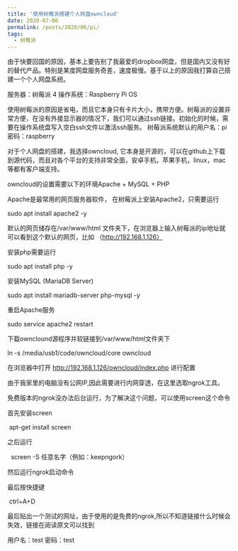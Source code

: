 ```yaml
---
title: '使用树莓派搭建个人网盘owncloud'
date: 2020-07-06
permalink: /posts/2020/06/pi/
tags:
  - 树莓派
---
```


由于快要回国的原因，基本上要告别了我最爱的dropbox网盘，但是国内又没有好的替代产品。特别是某度网盘服务奇差，速度极慢。基于以上的原因我打算自己搭建一个个人网盘系统。

服务器：树莓派 4
操作系统：Raspberry Pi OS

使用树莓派的原因是省电，而且它本身只有卡片大小，携带方便。树莓派的设置非常方便，在没有外接显示器的情况下，我们可以通过ssh链接。初始化的时候，需要在操作系统盘写入空白ssh文件以激活ssh服务。 树莓派系统默认的用户名：pi 密码：raspberry

对于个人网盘的搭建，我选择owncloud, 它本身是开源的，可以在github上下载到源代码，而且对各个平台的支持非常全面，安卓手机，苹果手机，linux，mac等都有客户端支持。

owncloud的设置需要以下的环境Apache + MySQL + PHP

Apache是最常用的网页服务器软件， 在树莓派上安装Apache2，只需要运行

sudo apt install apache2 -y

默认的网页储存在/var/www/html 文件夹下，在浏览器上输入树莓派的ip地址就可以看到这个默认的网页，比如 （http://192.168.1.126）


安装php需要运行

sudo apt install php -y

安装MySQL (MariaDB Server)

sudo apt install mariadb-server php-mysql -y

重启Apache服务

sudo service apache2 restart


下载ownclound源程序并软链接到/var/www/html文件夹下

ln -s /media/usb1/code/owncloud/core owncloud

在浏览器中打开 http://192.168.1.126/owncloud/index.php 进行配置


由于我家里的电脑没有公网IP,因此需要进行内网穿透，在这里选取ngrok工具。

免费版本的ngrok没办法后台运行，为了解决这个问题，可以使用screen这个命令

首先安装screen

 apt-get install screen

之后运行

  screen -S 任意名字（例如：keepngork）

然后运行ngrok启动命令

最后按快捷键

 ctrl+A+D


最后贴出一个测试的网址，由于使用的是免费的ngrok,所以不知道链接什么时候会失效，链接在阅读原文可以找到

用户名：test
密码：test
